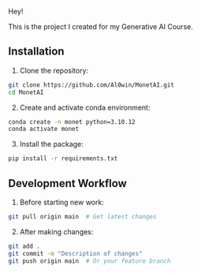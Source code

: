 Hey!

This is the project I created for my Generative AI Course.



## Installation

1. Clone the repository:
```bash
git clone https://github.com/Al0win/MonetAI.git
cd MonetAI
```

2. Create and activate conda environment:
```bash
conda create -n monet python=3.10.12
conda activate monet
```

3. Install the package:
```bash
pip install -r requirements.txt

```

## Development Workflow

1. Before starting new work:
```bash
git pull origin main  # Get latest changes
```

2. After making changes:
```bash
git add .
git commit -m "Description of changes"
git push origin main  # Or your feature branch
```


